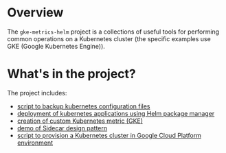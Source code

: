 # Overview

The `gke-metrics-helm` project is a collections of useful tools for performing common operations on a Kubernetes cluster (the specific examples use GKE (Google Kubernetes Engine)).

# What's in the project?

The project includes:

* [script to backup kubernetes configuration files](backup/k8s-config-dump-to-yaml.sh)
* [deployment of kubernetes applications using Helm package manager](deploy)
* [creation of custom Kubernetes metric (GKE)](metrics)
* [demo of Sidecar design pattern](metrics)
* [script to provision a Kubernetes cluster in Google Cloud Platform environment](provision/gke-cluster-create.sh)
